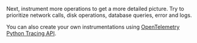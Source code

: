 Next, instrument more operations to get a more detailed picture. Try to prioritize network calls, disk operations, database queries, error and logs.

You can also create your own instrumentations using [OpenTelemetry Python Tracing API](https://uptrace.dev/opentelemetry/python-tracing.html).
